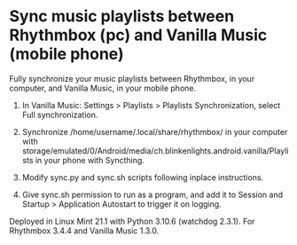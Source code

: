 # Sync music playlists between Rhythmbox (pc) and Vanilla Music (mobile phone)

Fully synchronize your music playlists between Rhythmbox, in your computer, and Vanilla Music,
in your mobile phone.

1. In Vanilla Music: Settings > Playlists > Playlists Synchronization, select Full
synchronization.

2. Synchronize /home/username/.local/share/rhythmbox/ in your computer
with storage/emulated/0/Android/media/ch.blinkenlights.android.vanilla/Playlists in your
phone with Syncthing.

3. Modify sync.py and sync.sh scripts following inplace instructions.

4. Give sync.sh permission to run as a program, and add it to
Session and Startup > Application Autostart to trigger it on logging.

Deployed in Linux Mint 21.1 with Python 3.10.6 (watchdog 2.3.1).
For Rhythmbox 3.4.4 and Vanilla Music 1.3.0.
